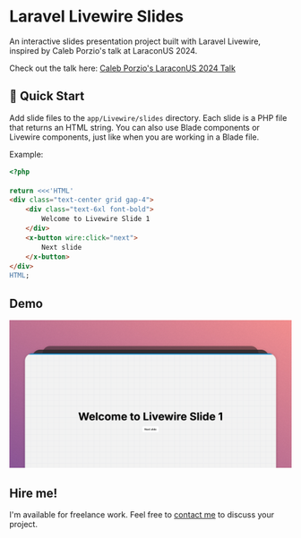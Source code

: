 # Laravel Livewire Slides

An interactive slides presentation project built with Laravel Livewire, inspired by Caleb Porzio's talk at LaraconUS 2024.

Check out the talk here: [Caleb Porzio's LaraconUS 2024 Talk](https://www.youtube.com/watch?v=31pBMi0UdYE)

## 🚀 Quick Start

Add slide files to the `app/Livewire/slides` directory. Each slide is a PHP file that returns an HTML string. You can also use Blade components or Livewire components, just like when you are working in a Blade file.

Example:

```php
<?php

return <<<'HTML'
<div class="text-center grid gap-4">
    <div class="text-6xl font-bold">
        Welcome to Livewire Slide 1
    </div>
    <x-button wire:click="next">
        Next slide
    </x-button>
</div>
HTML;
```

## Demo

![demo](./demo.png)

## Hire me!

I'm available for freelance work. Feel free to [contact me](mailto:alahmadrosid@gmail.com) to discuss your project.
